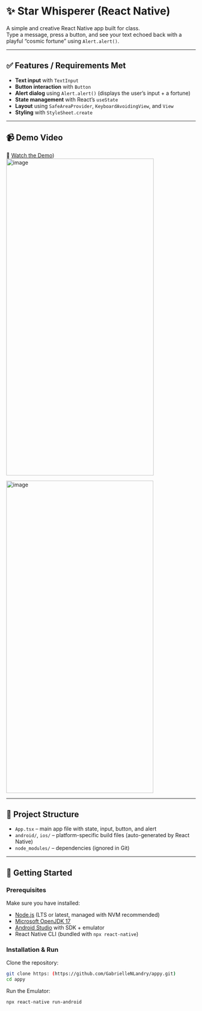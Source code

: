 # ✨ Star Whisperer (React Native)

A simple and creative React Native app built for class.  
Type a message, press a button, and see your text echoed back with a playful “cosmic fortune” using `Alert.alert()`.

---

## ✅ Features / Requirements Met
- **Text input** with `TextInput`
- **Button interaction** with `Button`
- **Alert dialog** using `Alert.alert()` (displays the user’s input + a fortune)
- **State management** with React’s `useState`
- **Layout** using `SafeAreaProvider`, `KeyboardAvoidingView`, and `View`
- **Styling** with `StyleSheet.create`

---

## 📹 Demo Video
🎥 [Watch the Demo](https://vimeo.com/1110737640/c7b8ede5a6?ts=69610&share=copy))  
<img width="392" height="840" alt="image" src="https://github.com/user-attachments/assets/6dd58bca-5db1-412f-9a9d-6ba7d29b7ed8" />

<img width="391" height="828" alt="image" src="https://github.com/user-attachments/assets/8cb2e137-b35e-4cc0-ae24-c38bbeab45c5" />

---

## 📂 Project Structure
- `App.tsx` – main app file with state, input, button, and alert
- `android/`, `ios/` – platform-specific build files (auto-generated by React Native)
- `node_modules/` – dependencies (ignored in Git)

---

## 🚀 Getting Started

### Prerequisites
Make sure you have installed:
- [Node.js](https://nodejs.org/) (LTS or latest, managed with NVM recommended)
- [Microsoft OpenJDK 17](https://learn.microsoft.com/en-us/java/openjdk/download)
- [Android Studio](https://developer.android.com/studio) with SDK + emulator
- React Native CLI (bundled with `npx react-native`)

### Installation & Run
Clone the repository:
```bash
git clone https: (https://github.com/GabrielleNLandry/appy.git)
cd appy
```
Run the Emulator:
```bash
npx react-native run-android

